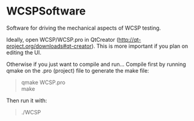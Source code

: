 WCSPSoftware
============

Software for driving the mechanical aspects of WCSP testing.

Ideally, open WCSP/WCSP.pro in QtCreator (http://qt-project.org/downloads#qt-creator).
This is more important if you plan on editing the UI.

Otherwise if you just want to compile and run...
Compile first by running qmake on the .pro (project) file to generate the make file:
>qmake WCSP.pro<br >
>make


Then run it with:<br >
>./WCSP
